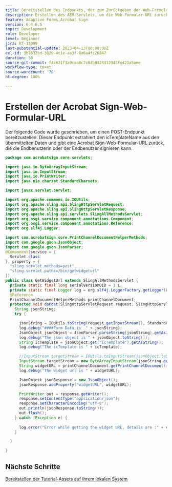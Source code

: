 ```yaml
---
title: Bereitstellen des Endpunkts, der zum Zurückgeben der Web-Formular-URL aufgerufen werden kann
description: Erstellen des AEM-Servlets, um die Web-Formular-URL zurückzugeben
feature: Adaptive Forms,Acrobat Sign
version: 6.4,6.5
topic: Development
role: Developer
level: Beginner
jira: KT-13099
last-substantial-update: 2023-04-13T00:00:00Z
exl-id: 3b7632bd-3820-4c1e-aa3f-8a6a4fc26847
duration: 38
source-git-commit: f4c621f3a9caa8c2c64b8323312343fe421a5aee
workflow-type: tm+mt
source-wordcount: '70'
ht-degree: 100%

---
```


# Erstellen der Acrobat Sign-Web-Formular-URL

Der folgende Code wurde geschrieben, um einen POST-Endpunkt bereitzustellen. Dieser Endpunkt extrahiert den icTemplateName aus den übermittelten Daten und gibt eine Acrobat Sign-Web-Formular-URL zurück, die die Endbenutzerin oder der Endbenutzer signieren kann.


```java
package com.acrobatsign.core.servlets;

import java.io.ByteArrayInputStream;
import java.io.InputStream;
import java.io.PrintWriter;
import java.nio.charset.StandardCharsets;

import javax.servlet.Servlet;

import org.apache.commons.io.IOUtils;
import org.apache.sling.api.SlingHttpServletRequest;
import org.apache.sling.api.SlingHttpServletResponse;
import org.apache.sling.api.servlets.SlingAllMethodsServlet;
import org.osgi.service.component.annotations.Component;
import org.osgi.service.component.annotations.Reference;
import org.slf4j.Logger;

import com.acrobatsign.core.PrintChannelDocumentHelperMethods;
import com.google.gson.JsonObject;
import com.google.gson.JsonParser;
@Component(service = {
  Servlet.class
}, property = {
  "sling.servlet.methods=post",
  "sling.servlet.paths=/bin/getwidgeturl"
})
public class GetWidgetUrl extends SlingAllMethodsServlet {
  private static final long serialVersionUID = 1 L;
  private static final Logger log = org.slf4j.LoggerFactory.getLogger(GetWidgetUrl.class);
  @Reference
  PrintChannelDocumentHelperMethods printChannelDocument;
  protected void doPost(SlingHttpServletRequest request, SlingHttpServletResponse response) {
    String jsonString;
    try {

      jsonString = IOUtils.toString(request.getInputStream(), StandardCharsets.UTF_8.name());
      log.debug("####Form Data is  " + jsonString);
      JsonObject jsonObject = JsonParser.parseString(jsonString).getAsJsonObject();
      log.debug("The json object is " + jsonObject.toString());
      String icTemplate = jsonObject.get("icTemplate").getAsString();
      log.debug("The icTemplate is " + icTemplate);

      //InputStream targetStream = IOUtils.toInputStream(jsonObject.toString());
      InputStream targetStream = new ByteArrayInputStream(jsonString.getBytes());
      String widgetURL = printChannelDocument.getPrintChannelDocument(icTemplate, targetStream);
      log.debug("The widget url is " + widgetURL);

      JsonObject jsonResponse = new JsonObject();
      jsonResponse.addProperty("widgetURL", widgetURL);

      PrintWriter out = response.getWriter();
      response.setContentType("application/json");
      response.setCharacterEncoding("utf-8");
      out.println(jsonResponse.toString());
      out.flush();
    } catch (Exception e) {
      
      log.error("Error while getting the widget URL, details are :" + e.getMessage());
    }

  }

}
```

## Nächste Schritte

[Bereitstellen der Tutorial-Assets auf Ihrem lokalen System](./deploy-assets-on-your-server.md)
